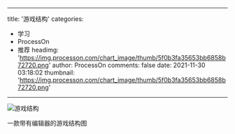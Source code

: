
---
title: '游戏结构'
categories: 
 - 学习
 - ProcessOn
 - 推荐
headimg: 'https://img.processon.com/chart_image/thumb/5f0b3fa35653bb6858b72720.png'
author: ProcessOn
comments: false
date: 2021-11-30 03:18:02
thumbnail: 'https://img.processon.com/chart_image/thumb/5f0b3fa35653bb6858b72720.png'
---

<div>   
<img class="thumb" alt="游戏结构" src="https://img.processon.com/chart_image/thumb/5f0b3fa35653bb6858b72720.png" referrerpolicy="no-referrer">
<p>一款带有编辑器的游戏结构图</p>  
</div>
            